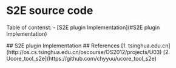 S2E source code
===
Table of contenst:
	- [S2E plugin Implementation](#S2E plugin Implementation)

<a name="S2E plugin Implementation"/>
## S2E plugin Implementation

<a name="reference"/>
## References
[1. tsinghua.edu.cn](http://os.cs.tsinghua.edu.cn/oscourse/OS2012/projects/U03)
[2. Ucore_tool_s2e](https://github.com/chyyuu/ucore_tool_s2e)
